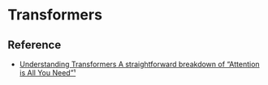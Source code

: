 # Transformers


## Reference

- [Understanding Transformers
A straightforward breakdown of “Attention is All You Need”¹](https://towardsdatascience.com/understanding-transformers-3344d16c8c36)